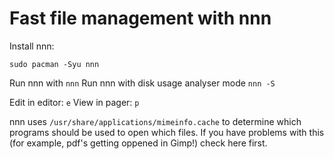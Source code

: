# Fast file management with nnn

Install nnn:
```
sudo pacman -Syu nnn
```

Run nnn with `nnn`
Run nnn with disk usage analyser mode `nnn -S`

Edit in editor: `e`
View in pager: `p`

nnn uses `/usr/share/applications/mimeinfo.cache` to determine which programs should be used to open which files. If you have problems with this (for example, pdf's getting oppened in Gimp!) check here first.
